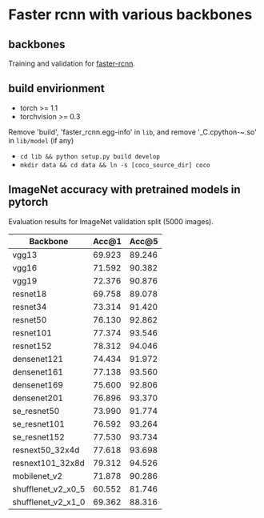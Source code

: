 # Faster rcnn with various backbones
## backbones
Training and validation for [faster-rcnn](https://arxiv.org/abs/1506.01497).

## build envirionment
- torch >= 1.1
- torchvision >= 0.3

Remove 'build', 'faster_rcnn.egg-info' in `lib`, and remove '_C.cpython-~.so' in `lib/model` (if any)
- `cd lib && python setup.py build develop`
- `mkdir data && cd data && ln -s [coco_source_dir] coco`

## ImageNet accuracy with pretrained models in pytorch
Evaluation results for ImageNet validation split (5000 images). 

| Backbone | Acc@1 | Acc@5 |
| -------- | ----- | ----- |
| vgg13 | 69.923 | 89.246 |
| vgg16 | 71.592 | 90.382 |
| vgg19 | 72.376 | 90.876 |
| resnet18 | 69.758 | 89.078 |
| resnet34 | 73.314 | 91.420 |
| resnet50 | 76.130 | 92.862 |
| resnet101 | 77.374 | 93.546 |
| resnet152 | 78.312 | 94.046 |
| densenet121 | 74.434 | 91.972 |
| densenet161 | 77.138 | 93.560 |
| densenet169 | 75.600 | 92.806 |
| densenet201 | 76.896 | 93.370 |
| se_resnet50 | 73.990 | 91.774 |
| se_resnet101 | 76.592 | 93.264 |
| se_resnet152 | 77.530 | 93.734 |
| resnext50_32x4d | 77.618 | 93.698 |
| resnext101_32x8d | 79.312 | 94.526 |
| mobilenet_v2 | 71.878 | 90.286 |
| shufflenet_v2_x0_5 | 60.552 | 81.746 |
| shufflenet_v2_x1_0 | 69.362 | 88.316 |
